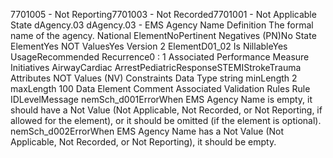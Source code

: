 

7701005 - Not Reporting7701003 - Not Recorded7701001 - Not Applicable
State
dAgency.03
dAgency.03 - EMS Agency Name
Definition
The formal name of the agency.
National ElementNoPertinent Negatives (PN)No
State ElementYes
NOT ValuesYes
Version 2 ElementD01_02
Is NillableYes
UsageRecommended
Recurrence0 : 1
Associated Performance Measure Initiatives
AirwayCardiac ArrestPediatricResponseSTEMIStrokeTrauma
Attributes
NOT Values (NV)
Constraints
Data Type
string
minLength
2
maxLength
100
Data Element Comment
Associated Validation Rules
Rule IDLevelMessage
nemSch_d001ErrorWhen EMS Agency Name is empty, it should have a Not Value (Not Applicable, Not Recorded,
or Not Reporting, if allowed for the element), or it should be omitted (if the element is optional).
nemSch_d002ErrorWhen EMS Agency Name has a Not Value (Not Applicable, Not Recorded, or Not Reporting), it
should be empty.
